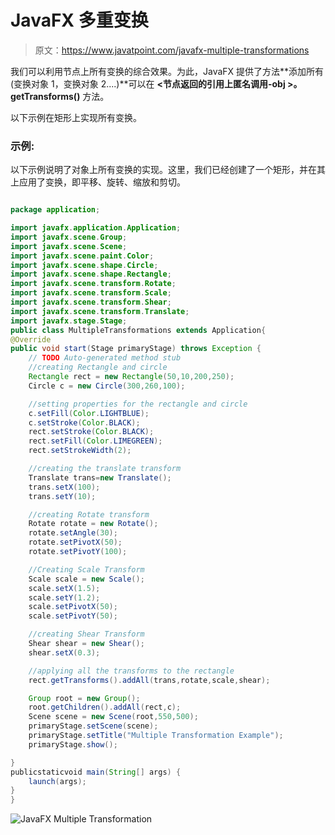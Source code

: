 # JavaFX 多重变换

> 原文：<https://www.javatpoint.com/javafx-multiple-transformations>

我们可以利用节点上所有变换的综合效果。为此，JavaFX 提供了方法**添加所有(变换对象 1，变换对象 2....)**可以在 **<节点返回的引用上匿名调用-obj >。getTransforms()** 方法。

以下示例在矩形上实现所有变换。

### 示例:

以下示例说明了对象上所有变换的实现。这里，我们已经创建了一个矩形，并在其上应用了变换，即平移、旋转、缩放和剪切。

```java

package application;

import javafx.application.Application;
import javafx.scene.Group;
import javafx.scene.Scene;
import javafx.scene.paint.Color;
import javafx.scene.shape.Circle;
import javafx.scene.shape.Rectangle;
import javafx.scene.transform.Rotate;
import javafx.scene.transform.Scale;
import javafx.scene.transform.Shear;
import javafx.scene.transform.Translate;
import javafx.stage.Stage;
public class MultipleTransformations extends Application{
@Override
public void start(Stage primaryStage) throws Exception {
	// TODO Auto-generated method stub
	//creating Rectangle and circle 
	Rectangle rect = new Rectangle(50,10,200,250);
	Circle c = new Circle(300,260,100);

	//setting properties for the rectangle and circle 
	c.setFill(Color.LIGHTBLUE);
	c.setStroke(Color.BLACK);
	rect.setStroke(Color.BLACK);
	rect.setFill(Color.LIMEGREEN);
	rect.setStrokeWidth(2);

	//creating the translate transform 
	Translate trans=new Translate();
	trans.setX(100);
	trans.setY(10);

	//creating Rotate transform 
	Rotate rotate = new Rotate();
	rotate.setAngle(30);
	rotate.setPivotX(50);
	rotate.setPivotY(100);

	//Creating Scale Transform 
	Scale scale = new Scale();
	scale.setX(1.5);
	scale.setY(1.2);
	scale.setPivotX(50);
	scale.setPivotY(50);

	//creating Shear Transform 
	Shear shear = new Shear();
	shear.setX(0.3);

	//applying all the transforms to the rectangle 
	rect.getTransforms().addAll(trans,rotate,scale,shear);

	Group root = new Group();
	root.getChildren().addAll(rect,c);
	Scene scene = new Scene(root,550,500);
	primaryStage.setScene(scene);
	primaryStage.setTitle("Multiple Transformation Example");
	primaryStage.show();		

}
publicstaticvoid main(String[] args) {
	launch(args);
}
}

```

![JavaFX Multiple Transformation](../img/9e5c70920c38275aec50d85ec99886e4.png)